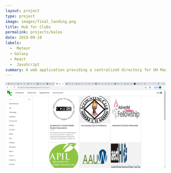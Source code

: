 ```yaml
---
layout: project
type: project
image: images/final_landing.png
title: Hub for Clubs
permalink: projects/kaleo
date: 2019-09-18
labels:
  -  Meteor
  - Galaxy
  - React
  -  JavaScript
summary: A web application providing a centralized directory for UH Manoa clubs.
---
```


<img class="ui medium right floated rounded image" src="/images/final_clubexplorer.png">

<!---
[Hub for Clubs](https://hub-for-clubs.meteorapp.com/#/) is a web application I developed for my software engineering course. It is a centralized directory of all registered clubs at UH Manoa and allows its users to find clubs that match their interests. I was in charge of the style and the deployment of the site.

This was my first time collaborating using GitHub and with such a large group (four people). Well, four people may not seem like such a large number when you are all working on the same project, committing hundreds of lines of code, it can become challenging NOT to step on each other's toes. Fortunately, however, it mutually encouraged us to stay in communication with each other and regularly check our group chat.

The biggest difference between group and individual projects is the fact that in the former, you are meshing several brain powers together. The way in which a person codes are as unique as their writing styles. Of course, there are coding standards to help mitigate this. But even so, when the code is coming from someone else with little to no documentation, your brain can take a while to process minor things such as small syntactical differences (I will never understand the people who put their starting and ending curly braces on the same line) or very significant things such as the way the function itself was built. That is why proper documentation and coding standards are so important even if they do seem like an unnecessary effort. Having your work be readable is just as important as getting the function to work. And if I had to choose between the two, I would prefer the former because when something breaks or is broken, you can rely on help from your team members.

[Github Repository](https://github.com/Hub-for-Clubs/Hub-for-Clubs)
[Project Page](https://hub-for-clubs.github.io/)
-->
